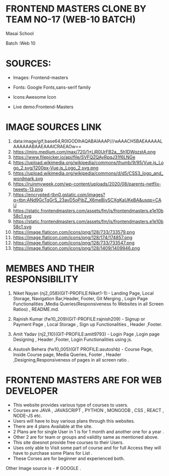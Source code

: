 # FRONTEND MASTERS CLONE BY TEAM NO-17 (WEB-10 BATCH)

Masai School

Batch :Web 10

# SOURCES:

- Images: Frontend-masters

- Fonts: Google Fonts,sans-serif family

- Icons:Awesome Icon

- Live demo:Frontend-Masters

# IMAGE SOURCES LINK
1) data:image/gif;base64,R0lGODlhAQABAIAAAP///wAAACH5BAEAAAAALAAAAAABAAEAAAICRAEAOw==
2) https://miro.medium.com/max/720/1*LjR0UrFB2a__5h1DWqzstA.png
3) https://www.filepicker.io/api/file/SVFQZQAyRpqJ31f6LNGe
4) https://upload.wikimedia.org/wikipedia/commons/thumb/9/95/Vue.js_Logo_2.svg/1200px-Vue.js_Logo_2.svg.png
5) https://upload.wikimedia.org/wikipedia/commons/d/d5/CSS3_logo_and_wordmark.svg
6) https://ruinmyweek.com/wp-content/uploads/2020/08/parents-netflix-tweets-13.png
7) https://encrypted-tbn0.gstatic.com/images?q=tbn:ANd9GcTqGrS_23avD5oPibZ_X6meBivSCXgKaUKeBA&usqp=CAU
8) https://static.frontendmasters.com/assets/fm/js/frontendmasters.e1e10b58c1.svg
9) https://static.frontendmasters.com/assets/fm/js/frontendmasters.e1e10b58c1.svg
10) https://image.flaticon.com/icons/png/128/733/733579.png
11) https://image.flaticon.com/icons/png/128/174/174857.png
12) https://image.flaticon.com/icons/png/128/733/733547.png
13) https://image.flaticon.com/icons/png/128/1409/1409946.png


# MEMBES AND THEIR RESPONSIBILITY


1)  Niket Nayan (nj2_058)(GIT-PROFILE:Niket1-1):- Landing Page, Local Storage, Navigation Bar,Header, Footer, Git Merging , Login Page Functionalities ,Media Queries(Responsiveness fo Websites in all Screen Ratioo) , README.md.



2)   Rajnish Kumar  (fw10_209)(GIT-PROFILE:rajnish209) - Signup or Payment Page , Local Storage , Sign up Functionalities , Header ,Footer.



3)   Amit Yadav (nj2_110)(GIT-PROFILE:amit9793) - Login Page ,Login page Designing , Header ,Footer, Login Functionalities using js.



4)   Asutosh Behera (fw10_005)(GIT PROFILE:asutoshb) - Course Page, Inside Course page, Media Queries, Footer , Header ,Designing,Responsiveness of pages in all screen ratio .



# FRONTEND MASTERS ARE FOR WEB DEVELOPER


- This website provides various type of courses to users.
- Courses are JAVA , JAVASCRIPT , PYTHON , MONGODB , CSS , REACT , NODE-JS etc.
- Users will have to buy various plans through this websites.
- There are 4 plans Available at the site.
- 2 Plans are for single User in 1 is for 1 month and another one for a year .
- Other 2 are for team or groups and validity same as mentioned above.
- This site doesnot provide free courses to their Users.
- Uses only able to Visit some part of course and for full Access they will have to purchase some Plans for List .
- These Corses are for beginner and experienced both.


Other Image source is - # GOOGLE .
